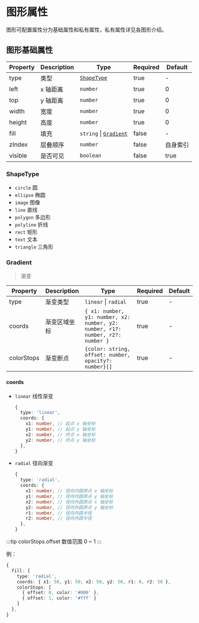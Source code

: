 # 图形属性

图形可配置属性分为基础属性和私有属性，私有属性详见各图形介绍。

## 图形基础属性

| Property | Description | Type                                    | Required | Default  |
| -------- | ----------- | --------------------------------------- | -------- | -------- |
| type     | 类型        | [`ShapeType`](#shapetype)               | true     | -        |
| left     | x 轴距离    | `number`                                | true     | 0        |
| top      | y 轴距离    | `number`                                | true     | 0        |
| width    | 宽度        | `number`                                | true     | 0        |
| height   | 高度        | `number`                                | true     | 0        |
| fill     | 填充        | `string` &#124; [`Gradient`](#gradient) | false     | -        |
| zIndex   | 层叠顺序    | `number`                                | false    | 自身索引 |
| visible  | 是否可见    | `boolean`                               | false    | true     |

### ShapeType

- `circle` 圆
- `ellipse` 椭圆
- `image` 图像
- `line` 直线
- `polygon` 多边形
- `polyline` 折线
- `rect` 矩形
- `text` 文本
- `triangle` 三角形

### Gradient

> 渐变

| Property   | Description  | Type                                                                           | Required | Default |
| ---------- | ------------ | ------------------------------------------------------------------------------ | -------- | ------- |
| type       | 渐变类型     | `linear` &#124; `radial`                                                       | true     | -       |
| coords     | 渐变区域坐标 | `{ x1: number, y1: number, x2: number, y2: number, r1?: number, r2?: number }` | true     | -       |
| colorStops | 渐变断点     | `{color: string, offset: number, opacity?: number}[]`                          | true     | -       |

#### coords

- `linear` 线性渐变
  ```ts
  {
    type: 'linear',
    coords: {
      x1: number, // 起点 x 轴坐标
      y1: number, // 起点 y 轴坐标
      x2: number, // 终点 x 轴坐标
      y2: number, // 终点 y 轴坐标
    },
  }
  ```
- `radial` 径向渐变
  ```ts
  {
    type: 'radial',
    coords: {
      x1: number, // 径向内圆原点 x 轴坐标
      y1: number, // 径向内圆原点 y 轴坐标
      x2: number, // 径向外圆原点 x 轴坐标
      y2: number, // 径向外圆原点 y 轴坐标
      r1: number, // 径向内圆半径
      r2: number, // 径向外圆半径
    },
  }
  ```

:::tip
colorStops.offset 数值范围 0 ~ 1
:::

例：

```ts
{
  fill: {
    type: 'radial',
    coords: { x1: 50, y1: 50, x2: 50, y2: 50, r1: 0, r2: 50 },
    colorStops: [
      { offset: 0, color: '#000' },
      { offset: 1, color: '#fff' }
    ]
  },
}
```
